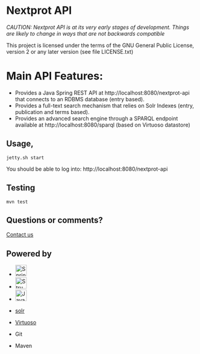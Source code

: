 # Nextprot API

_CAUTION: Nextprot API is at its very early stages of development. Things are likely to change in ways that are not backwards compatible_

This project is licensed under the terms of the GNU General Public License, version 2 or any later version (see file LICENSE.txt)

# Main API Features:
* Provides a Java Spring REST API at http://localhost:8080/nextprot-api that connects to an RDBMS database (entry based).
* Provides a full-text search mechanism that relies on Solr Indexes (entry, publication and terms based).
* Provides an advanced search engine through a SPARQL endpoint available at http://localhost:8080/sparql (based on Virtuoso datastore)

## Usage, 
```
jetty.sh start
```

You should be able to log into: http://localhost:8080/nextprot-api


## Testing
```
mvn test
```
## Questions or comments? 
[Contact us](http://www.nextprot.org/contact/us)


## Powered by 
<ul>
	<li>
		<a href="http://spring.io" target="_blank">	<img alt="Spring" height="30" src="http://blog.goyello.com/wp-content/uploads/2011/12/Logo_Spring_252x150.png"/> </a>
	</li>
	<li>
		<a href="http://structure101.com" target="_blank">	<img alt="Structure101" height="30" src="http://structure101.com/images/s101_170.png"/> </a>
	</li>
	<li>
		<a href="http://www.ej-technologies.com/products/jprofiler/overview.html" target="_blank">
		             <img alt="Java Profiler" height="30" src="https://d325ruyeyianrs.cloudfront.net//mgJIoWeBGjESI3wvaduBhyUarReoVzS8Qq2ppfxyUVv.png"/> 
		</a>
	</li>
</ul>

* [solr](http://lucene.apache.org/solr/) 
* [Virtuoso](http://http://virtuoso.openlinksw.com/)

* Git
* Maven
